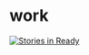 # work

[![Stories in Ready](https://badge.waffle.io/pjlammertyn/work.svg?label=ready&title=Klaar)](http://waffle.io/pjlammertyn/work)
